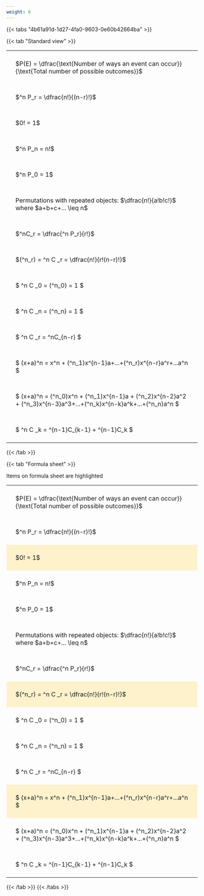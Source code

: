 ```yaml
---
weight: 6
---
```


{{< tabs "4b61a91d-1d27-4fa0-9603-0e60b42664ba" >}}

{{< tab "Standard view" >}}

<style type="text/css">
#T_adfac th.col_heading {
  text-align: left;
  font-size: 1em;
}
#T_adfac td {
  text-align: left;
  font-size: 1em;
  padding: 1.5em;
}
</style>
<table id="T_adfac">
  <thead>
  </thead>
  <tbody>
    <tr>
      <td id="T_adfac_row0_col0" class="data row0 col0" >$P(E) = \dfrac{\text{Number of ways an event can occur}}{\text{Total number of possible outcomes}}$</td>
    </tr>
    <tr>
      <td id="T_adfac_row1_col0" class="data row1 col0" >$^n P_r = \dfrac{n!}{(n-r)!}$</td>
    </tr>
    <tr>
      <td id="T_adfac_row2_col0" class="data row2 col0" >$0! = 1$</td>
    </tr>
    <tr>
      <td id="T_adfac_row3_col0" class="data row3 col0" >$^n P_n = n!$</td>
    </tr>
    <tr>
      <td id="T_adfac_row4_col0" class="data row4 col0" >$^n P_0 = 1$</td>
    </tr>
    <tr>
      <td id="T_adfac_row5_col0" class="data row5 col0" >Permutations with repeated objects: $\dfrac{n!}{a!b!c!}$ where $a+b+c+... \leq n$</td>
    </tr>
    <tr>
      <td id="T_adfac_row6_col0" class="data row6 col0" >$^nC_r = \dfrac{^n P_r}{r!}$</td>
    </tr>
    <tr>
      <td id="T_adfac_row7_col0" class="data row7 col0" >$(^n_r) = ^n C _r = \dfrac{n!}{r!(n-r)!}$</td>
    </tr>
    <tr>
      <td id="T_adfac_row8_col0" class="data row8 col0" >$ ^n C _0 = (^n_0) = 1 $</td>
    </tr>
    <tr>
      <td id="T_adfac_row9_col0" class="data row9 col0" >$ ^n C _n = (^n_n) = 1 $</td>
    </tr>
    <tr>
      <td id="T_adfac_row10_col0" class="data row10 col0" >$ ^n C _r = ^nC_{n-r} $</td>
    </tr>
    <tr>
      <td id="T_adfac_row11_col0" class="data row11 col0" >$ (x+a)^n = x^n + (^n_1)x^{n-1}a+...+(^n_r)x^{n-r}a^r+...a^n    $</td>
    </tr>
    <tr>
      <td id="T_adfac_row12_col0" class="data row12 col0" >$ (x+a)^n = (^n_0)x^n + (^n_1)x^{n-1}a + (^n_2)x^{n-2}a^2 + (^n_3)x^{n-3}a^3+...+(^n_k)x^{n-k}a^k+...+(^n_n)a^n $</td>
    </tr>
    <tr>
      <td id="T_adfac_row13_col0" class="data row13 col0" >$ ^n C _k = ^{n-1}C_{k-1} + ^{n-1}C_k $</td>
    </tr>
  </tbody>
</table>
{{< /tab >}}

{{< tab "Formula sheet" >}}

Items on formula sheet are highlighted 
<br>
<style type="text/css">
#T_1caef th.col_heading {
  text-align: left;
  font-size: 1em;
}
#T_1caef td {
  text-align: left;
  font-size: 1em;
  padding: 1.5em;
}
#T_1caef_row0_col0, #T_1caef_row1_col0, #T_1caef_row3_col0, #T_1caef_row4_col0, #T_1caef_row5_col0, #T_1caef_row6_col0, #T_1caef_row8_col0, #T_1caef_row9_col0, #T_1caef_row10_col0, #T_1caef_row12_col0, #T_1caef_row13_col0 {
  background-color: rgba(0,0,0,0);
}
#T_1caef_row2_col0, #T_1caef_row7_col0, #T_1caef_row11_col0 {
  background-color: rgba(255,194,10, 0.2);
}
</style>
<table id="T_1caef">
  <thead>
  </thead>
  <tbody>
    <tr>
      <td id="T_1caef_row0_col0" class="data row0 col0" >$P(E) = \dfrac{\text{Number of ways an event can occur}}{\text{Total number of possible outcomes}}$</td>
    </tr>
    <tr>
      <td id="T_1caef_row1_col0" class="data row1 col0" >$^n P_r = \dfrac{n!}{(n-r)!}$</td>
    </tr>
    <tr>
      <td id="T_1caef_row2_col0" class="data row2 col0" >$0! = 1$</td>
    </tr>
    <tr>
      <td id="T_1caef_row3_col0" class="data row3 col0" >$^n P_n = n!$</td>
    </tr>
    <tr>
      <td id="T_1caef_row4_col0" class="data row4 col0" >$^n P_0 = 1$</td>
    </tr>
    <tr>
      <td id="T_1caef_row5_col0" class="data row5 col0" >Permutations with repeated objects: $\dfrac{n!}{a!b!c!}$ where $a+b+c+... \leq n$</td>
    </tr>
    <tr>
      <td id="T_1caef_row6_col0" class="data row6 col0" >$^nC_r = \dfrac{^n P_r}{r!}$</td>
    </tr>
    <tr>
      <td id="T_1caef_row7_col0" class="data row7 col0" >$(^n_r) = ^n C _r = \dfrac{n!}{r!(n-r)!}$</td>
    </tr>
    <tr>
      <td id="T_1caef_row8_col0" class="data row8 col0" >$ ^n C _0 = (^n_0) = 1 $</td>
    </tr>
    <tr>
      <td id="T_1caef_row9_col0" class="data row9 col0" >$ ^n C _n = (^n_n) = 1 $</td>
    </tr>
    <tr>
      <td id="T_1caef_row10_col0" class="data row10 col0" >$ ^n C _r = ^nC_{n-r} $</td>
    </tr>
    <tr>
      <td id="T_1caef_row11_col0" class="data row11 col0" >$ (x+a)^n = x^n + (^n_1)x^{n-1}a+...+(^n_r)x^{n-r}a^r+...a^n    $</td>
    </tr>
    <tr>
      <td id="T_1caef_row12_col0" class="data row12 col0" >$ (x+a)^n = (^n_0)x^n + (^n_1)x^{n-1}a + (^n_2)x^{n-2}a^2 + (^n_3)x^{n-3}a^3+...+(^n_k)x^{n-k}a^k+...+(^n_n)a^n $</td>
    </tr>
    <tr>
      <td id="T_1caef_row13_col0" class="data row13 col0" >$ ^n C _k = ^{n-1}C_{k-1} + ^{n-1}C_k $</td>
    </tr>
  </tbody>
</table>
{{< /tab >}}
{{< /tabs >}}